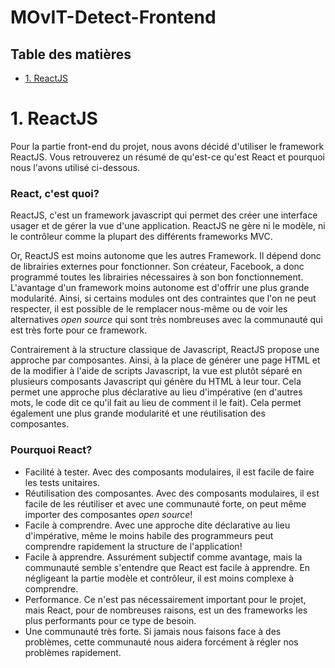 # MOvIT-Detect-Frontend

## Table des matières

* [1. ReactJS](#1-reactjs)

# 1. ReactJS

Pour la partie front-end du projet, nous avons décidé d'utiliser le framework ReactJS. Vous retrouverez un résumé de qu'est-ce qu'est React et pourquoi nous l'avons utilisé ci-dessous.

### React, c'est quoi?

ReactJS, c'est un framework javascript qui permet des créer une interface usager et de gérer la vue d'une application. ReactJS ne gère ni le modèle, ni le contrôleur comme la plupart des différents frameworks MVC.

Or, ReactJS est moins autonome que les autres Framework. Il dépend donc de librairies externes pour fonctionner. Son créateur, Facebook, a donc programmé toutes les librairies nécessaires à son bon fonctionnement. L'avantage d'un framework moins autonome est d'offrir une plus grande modularité. Ainsi, si certains modules ont des contraintes que l'on ne peut respecter, il est possible de le remplacer nous-même ou de voir les alternatives *open source* qui sont très nombreuses avec la communauté qui est très forte pour ce framework.

Contrairement à la structure classique de Javascript, ReactJS propose une approche par composantes. Ainsi, à la place de générer une page HTML et de la modifier à l'aide de scripts Javascript, la vue est plutôt séparé en plusieurs composants Javascript qui génère du HTML à leur tour. Cela permet une approche plus déclarative au lieu d'impérative (en d'autres mots, le code dit ce qu'il fait au lieu de comment il le fait). Cela permet également une plus grande modularité et une réutilisation des composantes.

### Pourquoi React?

* Facilité à tester. Avec des composants modulaires, il est facile de faire les tests unitaires.
* Réutilisation des composantes. Avec des composants modulaires, il est facile de les réutiliser et avec une communauté forte, on peut même importer des composantes *open source*!
* Facile à comprendre. Avec une approche dite déclarative au lieu d'impérative, même le moins habile des programmeurs peut comprendre rapidement la structure de l'application!
* Facile à apprendre. Assurément subjectif comme avantage, mais la communauté semble s'entendre que React est facile à apprendre. En négligeant la partie modèle et contrôleur, il est moins complexe à comprendre.
* Performance. Ce n'est pas nécessairement important pour le projet, mais React, pour de nombreuses raisons, est un des frameworks les plus performants pour ce type de besoin.
* Une communauté très forte. Si jamais nous faisons face à des problèmes, cette communauté nous aidera forcément à régler nos problèmes rapidement.
